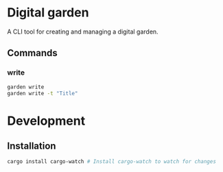 # Digital garden

A CLI tool for creating and managing a digital garden.

## Commands


### write

```bash
garden write
garden write -t "Title"
```

# Development

## Installation

```bash
cargo install cargo-watch # Install cargo-watch to watch for changes
```

